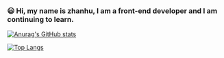 ### 😃 Hi, my name is zhanhu, I am a front-end developer and I am continuing to learn.

[![Anurag's GitHub stats](https://github-readme-stats.vercel.app/api?username=zhanhu666&show_icons=true)](https://github.com/anuraghazra/github-readme-stats)

[![Top Langs](https://github-readme-stats.vercel.app/api/top-langs/?username=zhanhu666&layout=compact)](https://github.com/anuraghazra/github-readme-stats)

<!--
**zhanhu666/zhanhu666** is a ✨ _special_ ✨ repository because its `README.md` (this file) appears on your GitHub profile.

Here are some ideas to get you started:

- 🔭 I’m currently working on ...
- 🌱 I’m currently learning ...
- 👯 I’m looking to collaborate on ...
- 🤔 I’m looking for help with ...
- 💬 Ask me about ...
- 📫 How to reach me: ...
- 😄 Pronouns: ...
- ⚡ Fun fact: ...
-->
